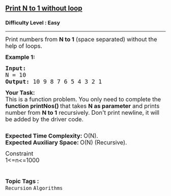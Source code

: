 <h2><a href="https://www.geeksforgeeks.org/problems/print-n-to-1-without-loop/1?page=1&category=Recursion&difficulty=Easy&sortBy=submissions">Print N to 1 without loop</a></h2><h3>Difficulty Level : Easy</h3><hr><div class="problems_problem_content__Xm_eO"><p><span style="font-size:18px">Print numbers from <strong>N to 1</strong>&nbsp;(space separated) without the help of loops.</span></p>

<p><span style="font-size:18px"><strong>Example 1:</strong></span></p>

<pre><span style="font-size:18px"><strong>Input:
</strong>N = 10
<strong>Output: </strong>10 9 8 7 6 5 4 3 2 1</span></pre>

<p><span style="font-size:18px"><strong>Your Task:</strong><br>
This is a function problem. You only need to complete the <strong>function printNos()&nbsp;</strong>that takes <strong>N as parameter</strong> and prints number from <strong>N to 1</strong> recursively. Don't print newline, it will be added by the driver code.</span></p>

<p><br>
<span style="font-size:18px"><strong>Expected Time Complexity:&nbsp;</strong>O(N).<br>
<strong>Expected Auxiliary Space:&nbsp;</strong>O(N) (Recursive).</span></p>

<p><span style="font-size:18px">Constraint<br>
1&lt;=n&lt;=1000</span></p>
</div><br><p><span style=font-size:18px><strong>Topic Tags : </strong><br><code>Recursion</code>&nbsp;<code>Algorithms</code>&nbsp;